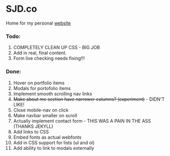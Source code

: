 # SJD.co
Home for my personal [website][1]

### Todo:

1. COMPLETELY CLEAN UP CSS - BIG JOB
2. Add in real, final content.
3. Form live checking needs fixing!!!

### Done:

1. Hover on portfolio items 
2. Modals for portofolio items
1. Implement smooth scrolling nav links</span>
6. <span style="text-decoration: line-through;">Make about me section have narrower columns? (experiment)</span> - DIDN'T LIKE!
6. Close mobile-nav on click
3. Make navbar smaller on scroll
2. Actually implement contact form - THIS WAS A PAIN IN THE ASS (THANKS JEKYLL)
4. Add links to CSS
5. Embed fonts as actual webfonts
3. Add in CSS support for lists (ul and ol)
3. Add ability to link to modals externally

[1]:	http://sjd.co/	

<!--
Code for strikethrough...

<span style="text-decoration: line-through;">
</span>
-->
